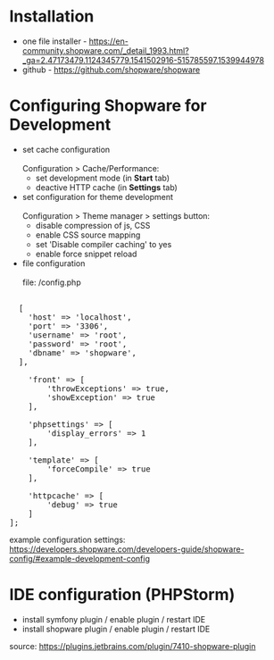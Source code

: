 # Installation
- one file installer - https://en-community.shopware.com/_detail_1993.html?_ga=2.47173479.1124345779.1541502916-515785597.1539944978
- github - https://github.com/shopware/shopware

# Configuring Shopware for Development
- set cache configuration <br><br>
Configuration > Cache/Performance:
    - set development mode (in **Start** tab)
    - deactive HTTP cache (in **Settings** tab)
- set configuration for theme development <br><br>
Configuration > Theme manager > settings button:
    - disable compression of js, CSS
    - enable CSS source mapping
    - set 'Disable compiler caching' to yes
    - enable force snippet reload
- file configuration <br><br>
file: /config.php <br>
<pre>
<?php return [
  'db' => 
  [
    'host' => 'localhost',
    'port' => '3306',
    'username' => 'root',
    'password' => 'root',
    'dbname' => 'shopware',
  ],

    'front' => [
        'throwExceptions' => true,
        'showException' => true
    ],

    'phpsettings' => [
        'display_errors' => 1
    ],

    'template' => [
        'forceCompile' => true
    ],

    'httpcache' => [
        'debug' => true
    ]
];
</pre>
example configuration settings: https://developers.shopware.com/developers-guide/shopware-config/#example-development-config

# IDE configuration (PHPStorm)
- install symfony plugin / enable plugin / restart IDE
- install shopware plugin / enable plugin / restart IDE

source: https://plugins.jetbrains.com/plugin/7410-shopware-plugin